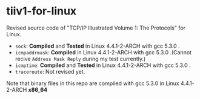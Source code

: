 # tiiv1-for-linux
Revised source code of  "TCP/IP Illustrated Volume 1: The Protocols"  for Linux.

* `sock`: **Compiled** and **Tested** in Linux 4.4.1-2-ARCH with gcc 5.3.0 .
* `icmpaddrmask`: **Compiled** in Linux 4.4.1-2-ARCH with gcc 5.3.0 .(Cannot recive `Address Mask Reply` during my test currently.)
* `icmptime`: **Compiled** and **Tested** in Linux 4.4.1-2-ARCH with gcc 5.3.0 .
* `traceroute`: Not revised yet.

Note that binary files in this repo are compiled with gcc 5.3.0 in Linux 4.4.1-2-ARCH **x86_64**
